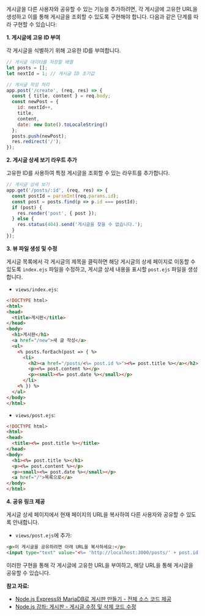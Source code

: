 게시글을 다른 사용자와 공유할 수 있는 기능을 추가하려면, 각 게시글에 고유한 URL을 생성하고 이를 통해 게시글을 조회할 수 있도록 구현해야 합니다. 다음과 같은 단계를 따라 구현할 수 있습니다:

**1. 게시글에 고유 ID 부여**

각 게시글을 식별하기 위해 고유한 ID를 부여합니다.

```javascript
// 게시글 데이터를 저장할 배열
let posts = [];
let nextId = 1; // 게시글 ID 초기값

// 게시글 작성 처리
app.post('/create', (req, res) => {
  const { title, content } = req.body;
  const newPost = {
    id: nextId++,
    title,
    content,
    date: new Date().toLocaleString()
  };
  posts.push(newPost);
  res.redirect('/');
});
```

**2. 게시글 상세 보기 라우트 추가**

고유한 ID를 사용하여 특정 게시글을 조회할 수 있는 라우트를 추가합니다.

```javascript
// 게시글 상세 보기
app.get('/posts/:id', (req, res) => {
  const postId = parseInt(req.params.id);
  const post = posts.find(p => p.id === postId);
  if (post) {
    res.render('post', { post });
  } else {
    res.status(404).send('게시글을 찾을 수 없습니다.');
  }
});
```

**3. 뷰 파일 생성 및 수정**

게시글 목록에서 각 게시글의 제목을 클릭하면 해당 게시글의 상세 페이지로 이동할 수 있도록 `index.ejs` 파일을 수정하고, 게시글 상세 내용을 표시할 `post.ejs` 파일을 생성합니다.

- `views/index.ejs`:

```html
<!DOCTYPE html>
<html>
<head>
  <title>게시판</title>
</head>
<body>
  <h1>게시판</h1>
  <a href="/new">새 글 작성</a>
  <ul>
    <% posts.forEach(post => { %>
      <li>
        <h2><a href="/posts/<%= post.id %>"><%= post.title %></a></h2>
        <p><%= post.content %></p>
        <p><small><%= post.date %></small></p>
      </li>
    <% }) %>
  </ul>
</body>
</html>
```

- `views/post.ejs`:

```html
<!DOCTYPE html>
<html>
<head>
  <title><%= post.title %></title>
</head>
<body>
  <h1><%= post.title %></h1>
  <p><%= post.content %></p>
  <p><small><%= post.date %></small></p>
  <a href="/">목록으로</a>
</body>
</html>
```

**4. 공유 링크 제공**

게시글 상세 페이지에서 현재 페이지의 URL을 복사하여 다른 사용자와 공유할 수 있도록 안내합니다.

- `views/post.ejs`에 추가:

```html
<p>이 게시글을 공유하려면 아래 URL을 복사하세요:</p>
<input type="text" value="<%= 'http://localhost:3000/posts/' + post.id %>" readonly onclick="this.select();">
```


이러한 구현을 통해 각 게시글에 고유한 URL을 부여하고, 해당 URL을 통해 게시글을 공유할 수 있습니다.

**참고 자료:**

- [Node.js Express와 MariaDB로 게시판 만들기 - 전체 소스 코드 제공](https://bluesharehub.com/nodejs-express-board-mariadb/)
- [Node.js 강좌: 게시판 - 게시글 수정 및 삭제 코드 수정](https://m.blog.naver.com/azure0777/220607111991) 